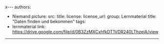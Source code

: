 x---
authors:
- Niemand
picture:
  src:
  title:
  license:
  license_url:
group: Lernmaterial
title: "Daten finden und bekommen"
tags:
 - lernmaterial
link: https://drive.google.com/file/d/0B3ZzMXCxhfkDT1VDR240LThzejA/view
---
